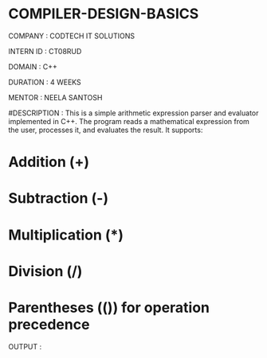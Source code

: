 # COMPILER-DESIGN-BASICS

COMPANY : CODTECH IT SOLUTIONS

INTERN ID : CT08RUD

DOMAIN : C++

DURATION : 4 WEEKS

MENTOR : NEELA SANTOSH

#DESCRIPTION : This is a simple arithmetic expression parser and evaluator implemented in C++. The program reads a mathematical expression from the user, processes it, and evaluates the result. It supports:
 # Addition (+)
 # Subtraction (-)
 # Multiplication (*)
 # Division (/)
 # Parentheses (()) for operation precedence

 OUTPUT : 
 
